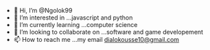 - 👋 Hi, I’m @Ngolok99
- 👀 I’m interested in ...javascript and python
- 🌱 I’m currently learning ...computer science
- 💞️ I’m looking to collaborate on ...software and game developement
- 📫 How to reach me ...my email dialokousse10@gmail.com

<!---
Ngolok99/Ngolok99 is a ✨ special ✨ repository because its `README.md` (this file) appears on your GitHub profile.
You can click the Preview link to take a look at your changes.
--->
